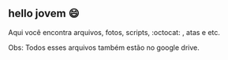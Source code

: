 ## hello  jovem :smile:

Aqui você encontra arquivos, fotos, scripts, :octocat: , atas e etc. 

Obs: Todos esses arquivos também estão no google drive. 
